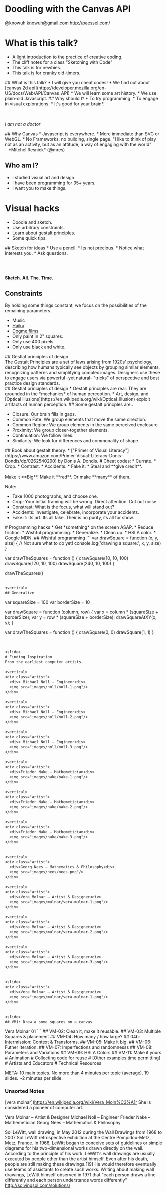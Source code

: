 
# Doodling with the Canvas API
@knowuh
knowuh@gmail.com http://paessel.com/

<slide>

# What is this talk?
  * A light introduction to the practice of creative coding.
  * The cliff notes for a class "Sketching with Code"
  * This talk is for newbies.
  * This talk is for cranky old-timers.


<vertical>
## What is this talk?
* I will give you cheat codes!
* We find out about [canvas 2d api](https://developer.mozilla.org/en-US/docs/Web/API/Canvas_API)
* We will learn some art history.
* We use plain-old Javascript.

<vertical>
## Why should I?
  * To try programming.
  * To engage in visual explorations.
  * It's good for your brain*.

</br></br>
*I am not a doctor*


<vertical>
## Why Canvas
  * Javascript is everywhere.
  * More immediate than SVG or WebGL.
  * No Frameworks, no building, single page.


<slide>
"I like to think of play not as an activity, but as an attitude, a way of engaging with the world"
<br/>–  *Mitchel Resnick*  (@mres)

<slide>

## Who am I?
  * I studied visual art and design.
  * I have been programming for 35+ years.
  * I want you to make things.

<slide>

# Visual hacks
  * Doodle and sketch.
  * Use arbitrary constraints.
  * Learn about gestalt principles.
  * Some quick tips.

<vertical>
## Sketch for ideas
* Use a pencil.
* Its not precious.
* Notice what interests you.
* Ask questions.

<br/><br/>

<span class="fragment">**Sketch**.</span>
<span class="fragment">**All**.</span>
<span class="fragment">**The**.</span>
<span class="fragment">**Time**.</span>


<vertical>

## Constraints
By holding some things constant, we focus on the possibilities of the remaining parameters.
* Music
* [Haiku](https://en.wikipedia.org/wiki/Haiku)
* [Dogme films](https://en.m.wikipedia.org/wiki/Dogme_95)
* Only paint in 2" squares.
* Only use 400 pixels.
* Only use black and white.

<vertical>
## Gestlat principles of design
  <div class="left">
    The Gestalt Principles are a set of laws arising from 1920s' psychology, describing how humans typically see objects by grouping similar elements, recognizing patterns and simplifying complex images. Designers use these to engage users via powerful -yet natural- "tricks" of perspective and best practice design standards.
  <div class="left">
<vertical>
## Gestlat principles of design
* Gestalt principles are real. They are grounded in the *mechanics* of human perception.
* Art, design, and [Optical illusions](https://en.wikipedia.org/wiki/Optical_illusion) exploit artifacts of human perception.

<vertical>
## Some gestalt princples are..

* Closure: Our brain fills in gaps.
* Common Fate: We group elements that move the same direction.
* Common Region: We group elements in the same perceived enclosure.
* Proximity: We group closer-together elements.
* Continuation: We follow lines.
* Similarity: We look for differences and commonality of shape.

<vertical>
## Book about gestalt theory:
* ["Primer of Visual Literacy"](https://www.amazon.com/Primer-Visual-Literacy-Donis-Dondis/dp/0262540290) by Donis A. Dondis.

<slide>
# Cheat codes:
  * Currate.
  * Crop.
  * Contrast.
  * Accidents.
  * Fake it.
  * Steal and  **give credit**.
  <br/><br/>
<div>
  <span class="fragment">Make it **Big**.</span>
  <span class="fragment">Make it **red**.</span>
  <span class="fragment">Or make **many** of them.</span>
</div>

Note:
* Take 1000 photographs, and choose one.
* Crop: Your initial framing will be wrong. Direct attention. Cut out noise.
* Constrast: What is the focus, what will stand out?
* Accidents: investigate, celebrate, incorporate your accidents.
* Fake it: Its art. Its all fake. Their is no purity, its all for show.

<slide>
# Programming hacks
* Get *something* on the screen ASAP.
* Reduce friction.
* Wishful programming.
* Generalize.
* Clean up.
* HSLA color.
* Google MDN.

<vertical>
## Wishful programming
```
  var drawSquare = function (x, y, size) {
    // Not sure what to do yet!
    console.log('drawing a square:', x, y, size)
  }

  var drawTheSquares = function () {
    drawSquare(10, 10, 100)
    drawSquare(120, 10, 100)
    drawSquare(240, 10, 100)
  }

  drawTheSquares()
```

<vertical>
## Generalize
```
  var squareSize = 100
  var borderSize = 10

  var drawSquare = function (column, row) {
    var x = column * (squareSize + borderSize);
    var y = row * (squareSize + borderSize);
    drawSquareAtXY(x, y);
  }

  var drawTheSquares = function () {
    drawSquare(0, 0)
    drawSquare(1, 1)
  }

```


<slide>
# Finding Inspiration
From the earliest computer artists.

<vertical>
<div class="artist">
  <div> Michael Noll – Engineer<div>
  <img src="images/noll/noll-1.png"/>
</div>

<vertical>
<div class="artist">
  <div> Michael Noll – Engineer<div>
  <img src="images/noll/noll-2.png"/>
</div>

<vertical>
<div class="artist">
  <div> Michael Noll – Engineer<div>
  <img src="images/noll/noll-3.png"/>
</div>

<vertical>
<div class="artist">
  <div>Frieder Nake – Mathemetician<div>
  <img src="images/nake/nake-1.png"/>
</div>

<vertical>
<div class="artist">
  <div>Frieder Nake – Mathemetician<div>
  <img src="images/nake/nake-2.png"/>
</div>

<vertical>
<div class="artist">
  <div>Frieder Nake – Mathemetician<div>
  <img src="images/nake/nake-3.png"/>
</div>


<vertical>
<div class="artist">
  <div>Georg Nees – Mathematics & Philosophy<div>
  <img src="images/nees/nees.png"/>
</div>

<vertical>
<div class="artist">
  <div>Vera Molnar – Artist & Designer<div>
  <img src="images/mulnar/vera-mulnar-1.png"/>
</div>

<vertical>
<div class="artist">
  <div>Vera Molnar – Artist & Designer<div>
  <img src="images/mulnar/vera-mulnar-2.png"/>
</div>

<vertical>
<div class="artist">
  <div>Vera Molnar – Artist & Designer<div>
  <img src="images/mulnar/vera-mulnar-3.png"/>
</div>


<slide>
<div class="artist">
  <div>Vera Molnar – Artist & Designer<div>
  <img src="images/mulnar/vera-mulnar-1.png"/>
</div>


<slide>
## VM1: Draw a some squares on a canvas
```
<html>
  <head>
    <title>Vera Molnar 01</title>
    <style>
      // ...
    </style>
  </head>
  <body>
    Vera Molnar 01
    <canvas width="500" height="500"></canvas>
  </body>
  <script>
    // Get some place to draw:
    var canvas = document.querySelector('canvas');
    var context = canvas.getContext('2d');

    // draw one square:
    context.strokeStyle = "black";
    context.beginPath();
    context.moveTo(10,10);
    context.lineTo(100,10);
    context.lineTo(100,100);
    context.lineTo(10,100);
    context.lineTo(10,10);
    context.stroke();

  </script>
</html>
```
<slide>
## VM-02: Clean it, make it reusable.
## VM-03: Multiple Squares & placement
## VM-04: How many / how large?
## 04b: Intermission: Context & Transforms.
## VM-05: Make it big.
## VM-06: Futher Iteration.
## VM-07: Imperfections and randomnesss
## VM-08: Parameters and Variations
## VM-09: HSLA Colors
## VM-11: Make it yours
# Animation
# Collecting code for reuse
# [Other examples time permitting]
# Artists and Educators
# Technical Resources


META:
10 main topics.  No more than 4 minutes per topic (average).
19 slides.  ~2 minutes per slide.

### Unsorted Notes

[vera molnar](https://en.wikipedia.org/wiki/Vera_Moln%C3%A1r
She is considered a pioneer of computer art.

Vera Molnar – Artist & Designer
Michael Noll – Engineer
Frieder Nake – Mathemetician
Georg Nees – Mathematics & Philosophy



Sol LeWitt, wall drawing, in May 2012 during the Wall Drawings from 1968 to 2007 Sol LeWitt retrospective exhibition at the Centre Pompidou-Metz, Metz, France.
In 1968, LeWitt began to conceive sets of guidelines or simple diagrams for his two-dimensional works drawn directly on the wall. According to the principle of his work, LeWitt's wall drawings are usually executed by people other than the artist himself. Even after his death, people are still making these drawings.[19] He would therefore eventually use teams of assistants to create such works. Writing about making wall drawings, LeWitt himself observed in 1971 that "each person draws a line differently and each person understands words differently"
http://solvingsol.com/solutions/
